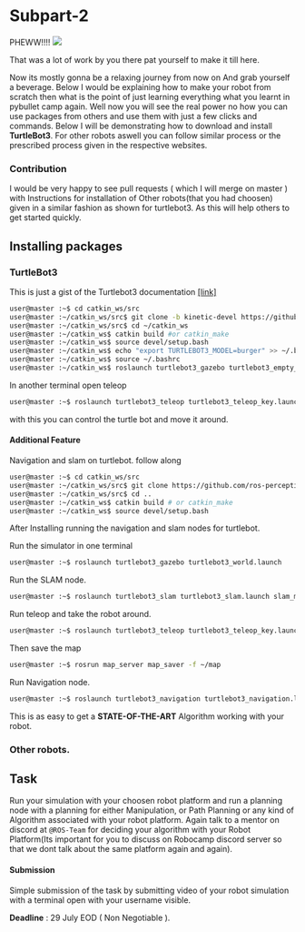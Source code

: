 # Subpart-2

PHEWW!!!!
![](https://www.meme-arsenal.com/memes/83fdea9ed14a5e75791ae74d8d1f3d95.jpg)

That was a lot of work by you there pat yourself to make it till here.

Now its mostly gonna be a relaxing journey from now on And grab yourself a beverage. Below I would be explaining how to make your robot from scratch then what is the point of just learning everything what you learnt in pybullet camp again. Well now you will see the real power no how you can use packages from others and use them with just a few clicks and commands. Below I will be demonstrating how to download and install **TurtleBot3**. For other robots aswell you can follow similar process or the prescribed process given in the respective websites.

### Contribution
I would be very happy to see pull requests ( which I will merge on master ) with Instructions for installation of Other robots(that you had choosen) given in a similar fashion as shown for turtlebot3. As this will help others to get started quickly.


## Installing packages

### TurtleBot3

This is just a gist of the Turtlebot3 documentation [[link]](https://emanual.robotis.com/docs/en/platform/turtlebot3/simulation/#gazebo-simulation)

```bash
user@master :~$ cd catkin_ws/src
user@master :~/catkin_ws/src$ git clone -b kinetic-devel https://github.com/ROBOTIS-GIT/turtlebot3_simulations.git
user@master :~/catkin_ws/src$ cd ~/catkin_ws
user@master :~/catkin_ws$ catkin build #or catkin_make
user@master :~/catkin_ws$ source devel/setup.bash
user@master :~/catkin_ws$ echo "export TURTLEBOT3_MODEL=burger" >> ~/.bashrc
user@master :~/catkin_ws$ source ~/.bashrc
user@master :~/catkin_ws$ roslaunch turtlebot3_gazebo turtlebot3_empty_world.launch
```
In another terminal open teleop
```bash
user@master :~$ roslaunch turtlebot3_teleop turtlebot3_teleop_key.launch
```
with this you can control the turtle bot and move it around.

#### Additional Feature

Navigation and slam on turtlebot.
follow along
```bash
user@master :~$ cd catkin_ws/src
user@master :~/catkin_ws/src$ git clone https://github.com/ros-perception/slam_gmapping.git
user@master :~/catkin_ws/src$ cd ..
user@master :~/catkin_ws$ catkin build # or catkin_make
user@master :~/catkin_ws$ source devel/setup.bash
```

After Installing running the navigation and slam nodes for turtlebot.

Run the simulator in one terminal
```bash
user@master :~$ roslaunch turtlebot3_gazebo turtlebot3_world.launch
```

Run the SLAM node.
```bash
user@master :~$ roslaunch turtlebot3_slam turtlebot3_slam.launch slam_methods:=gmapping
```
Run teleop and take the robot around.
```bash
user@master :~$ roslaunch turtlebot3_teleop turtlebot3_teleop_key.launch
```
Then save the map
```bash
user@master :~$ rosrun map_server map_saver -f ~/map
```

Run Navigation node.
```bash
user@master :~$ roslaunch turtlebot3_navigation turtlebot3_navigation.launch map_file:=~/map.yaml
```

This is as easy to get a **STATE-OF-THE-ART** Algorithm working with your robot.

### Other robots.





## Task
Run your simulation with your choosen robot platform and run a planning node with a planning for either Manipulation, or Path Planning or any kind of Algorithm associated with your robot platform. Again talk to a mentor on discord at `@ROS-Team` for deciding your algorithm with your Robot Platform(Its important for you to discuss on Robocamp discord server so that we dont talk about the same platform again and again).

#### Submission
Simple submission of the task by submitting video of your robot simulation with a terminal open with your username visible.

**Deadline** : 29 July EOD ( Non Negotiable ).
